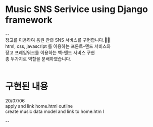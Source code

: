 # Music SNS Serivice using Django framework
--<br>
장고를 이용하여 음원 관련 SNS 서비스를 구현합니다.👩‍💻 <br>
html, css, javascript 를 이용하는 프론트-엔드 서비스와 <br>
장고 프레임워크를 이용하는 백-엔드 서비스 구현 <br>
총 두가지로 역할을 분배하였습니다. <br><br>


# 구현된 내용 <br>

20/07/06 <br>
apply and link home.html outline <br>
create music data model and link to home.htm l<br>

--




 

